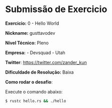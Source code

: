 # Submissão de Exercicio

**Exercicio:** 0 - Hello World

**Nickname:** gusttavodev

**Nível Técnico:** Pleno

**Empresa:** - Devsquad - Utah

**Twitter**: https://twitter.com/zander_kun

**Dificuldade de Resolução:** Baixa

**Como rodar o desafio**: 

Execute o comando abaixo: 
```bash
$ rustc hello.rs && ./hello 
```
